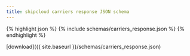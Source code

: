 ```yaml
---
title: shipcloud carriers response JSON schema
---
```


{% highlight json %}
{% include schemas/carriers_response.json %}
{% endhighlight %}

<i class="glyphicon glyphicon-download-alt"></i> [download]({{ site.baseurl }}/schemas/carriers_response.json)
